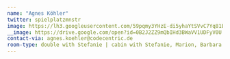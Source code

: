 ```yaml
---
name: "Agnes Köhler"
twitter: spielplatzmnstr
image: https://lh3.googleusercontent.com/59pqmy3YHzE-di5yhaYtSVvC7Yq81B2EueJfniTiy2TZ3ad5IaZZxISq1xwBHX2MAY0M7gwO_duBzso=w3360-h1644-rw
__image: https://drive.google.com/open?id=0B2J2ZZ9mQbIHd3BWaVV1UDFyV0U
contact-via: agnes.koehler@codecentric.de
room-type: double with Stefanie | cabin with Stefanie, Marion, Barbara
---
```

